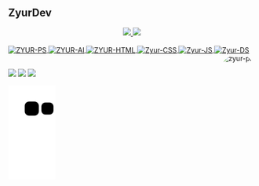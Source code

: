 ## ZyurDev


<div align="center">
  <a href="https://github.com/zyurdev">
  <img height="180em" src="https://github-readme-stats.vercel.app/api?username=zyurdev&show_icons=true&theme=dark&include_all_commits=true&count_private=true"/>
  <img height="180em" src="https://github-readme-stats.vercel.app/api/top-langs/?username=zyurdev&layout=compact&langs_count=7&theme=dark"/>
</div>
<div style="display: inline_block"><br>
    <img align="center" alt="ZYUR-PS" height="30" width="40" src="https://cdn.jsdelivr.net/gh/devicons/devicon/icons/photoshop/photoshop-line.svg">
  <img align="center" alt="ZYUR-AI" height="30" width="40" src="https://cdn.jsdelivr.net/gh/devicons/devicon/icons/illustrator/illustrator-line.svg">  
  <img align="center" alt="ZYUR-HTML" height="30" width="40" src="https://cdn.jsdelivr.net/gh/devicons/devicon/icons/html5/html5-original.svg">
  <img align="center" alt="Zyur-CSS" height="30" width="40" src="https://cdn.jsdelivr.net/gh/devicons/devicon/icons/css3/css3-original.svg">
  <img <img align="center" alt="Zyur-JS" height="30" width="40" src="https://cdn.jsdelivr.net/gh/devicons/devicon/icons/javascript/javascript-plain.svg">
    <img <img align="center" alt="Zyur-DS" height="30" width="40" src="https://cdn.jsdelivr.net/gh/devicons/devicon/icons/discordjs/discordjs-plain.svg"">
    <img align="right" alt="zyur-pic" height="150" style="border-radius:50px;" src="https://avatars.githubusercontent.com/u/104071865?v=4">
</div>

  ##
 
 <div> 
  <a href = "mailto:gabrielbarrospolati@gmail.com"><img src="https://img.shields.io/badge/-Gmail-%23333?style=for-the-badge&logo=gmail&logoColor=white" target="_blank"></a>  
  <a href="" target="_blank"><img src="https://img.shields.io/badge/-LinkedIn-%230077B5?style=for-the-badge&logo=linkedin&logoColor=white" target="_blank"></a>
   <a href="" target="_blank"><img src="https://img.shields.io/badge/Discord-7289DA?style=for-the-badge&logo=discord&logoColor=white" target="_blank"></a> 
 
  ![Snake animation](https://github.com/rafaballerini/rafaballerini/blob/output/github-contribution-grid-snake.svg)
 
</div>
